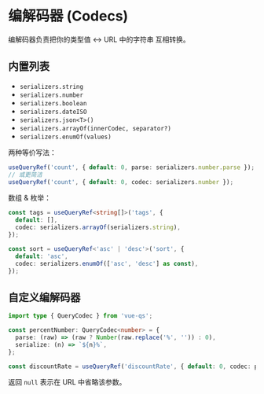 # 编解码器 (Codecs)

编解码器负责把你的类型值 <-> URL 中的字符串 互相转换。

## 内置列表

- `serializers.string`
- `serializers.number`
- `serializers.boolean`
- `serializers.dateISO`
- `serializers.json<T>()`
- `serializers.arrayOf(innerCodec, separator?)`
- `serializers.enumOf(values)`

两种等价写法：

```ts
useQueryRef('count', { default: 0, parse: serializers.number.parse });
// 或更简洁
useQueryRef('count', { default: 0, codec: serializers.number });
```

数组 & 枚举：

```ts
const tags = useQueryRef<string[]>('tags', {
  default: [],
  codec: serializers.arrayOf(serializers.string),
});

const sort = useQueryRef<'asc' | 'desc'>('sort', {
  default: 'asc',
  codec: serializers.enumOf(['asc', 'desc'] as const),
});
```

## 自定义编解码器

```ts
import type { QueryCodec } from 'vue-qs';

const percentNumber: QueryCodec<number> = {
  parse: (raw) => (raw ? Number(raw.replace('%', '')) : 0),
  serialize: (n) => `${n}%`,
};

const discountRate = useQueryRef('discountRate', { default: 0, codec: percentNumber });
```

返回 `null` 表示在 URL 中省略该参数。
